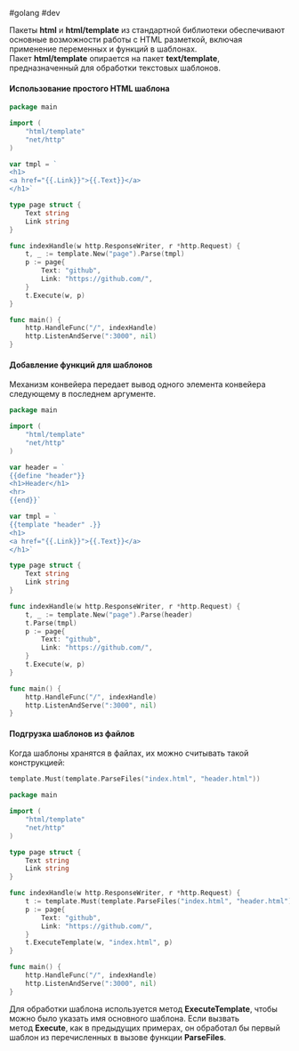#golang #dev 

Пакеты **html** и **html/template** из стандартной библиотеки обеспечивают основные возможности работы с HTML разметкой, включая применение переменных и функций в шаблонах. Пакет **html/template** опирается на пакет **text/template**, предназначенный для обработки текстовых шаблонов.

#### Использование простого HTML шаблона

```go
package main

import (
	"html/template"
	"net/http"
)

var tmpl = `
<h1>
<a href="{{.Link}}">{{.Text}}</a>
</h1>`

type page struct {
	Text string
	Link string
}

func indexHandle(w http.ResponseWriter, r *http.Request) {
	t, _ := template.New("page").Parse(tmpl)
	p := page{
		Text: "github",
		Link: "https://github.com/",
	}
	t.Execute(w, p)
}

func main() {
	http.HandleFunc("/", indexHandle)
	http.ListenAndServe(":3000", nil)
}
```

#### Добавление функций для шаблонов

Механизм конвейера передает вывод одного элемента конвейера следующему в последнем аргументе.
```go
package main

import (
	"html/template"
	"net/http"
)

var header = `
{{define "header"}}
<h1>Header</h1>
<hr>
{{end}}`

var tmpl = `
{{template "header" .}}
<h1>
<a href="{{.Link}}">{{.Text}}</a>
</h1>`

type page struct {
	Text string
	Link string
}

func indexHandle(w http.ResponseWriter, r *http.Request) {
	t, _ := template.New("page").Parse(header)
	t.Parse(tmpl)
	p := page{
		Text: "github",
		Link: "https://github.com/",
	}
	t.Execute(w, p)
}

func main() {
	http.HandleFunc("/", indexHandle)
	http.ListenAndServe(":3000", nil)
}
```

#### Подгрузка шаблонов из файлов

Когда шаблоны хранятся в файлах, их можно считывать такой конструкцией:
```go
template.Must(template.ParseFiles("index.html", "header.html"))
```

```go
package main

import (
	"html/template"
	"net/http"
)

type page struct {
	Text string
	Link string
}

func indexHandle(w http.ResponseWriter, r *http.Request) {
	t := template.Must(template.ParseFiles("index.html", "header.html"))
	p := page{
		Text: "github",
		Link: "https://github.com/",
	}
	t.ExecuteTemplate(w, "index.html", p)
}

func main() {
	http.HandleFunc("/", indexHandle)
	http.ListenAndServe(":3000", nil)
}
```

Для обработки шаблона используется метод **ExecuteTemplate**, чтобы можно было указать имя основного шаблона. Если вызвать метод **Execute**, как в предыдущих примерах, он обработал бы первый шаблон из перечисленных в вызове функции **ParseFiles**.